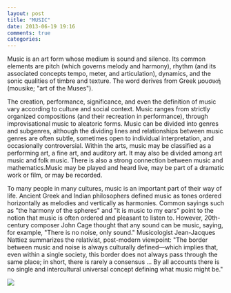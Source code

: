 ```yaml
---
layout: post
title: "MUSIC"
date: 2013-06-19 19:16
comments: true
categories: 
---
```


Music is an art form whose medium is sound and silence. Its common elements are pitch (which governs melody and harmony), rhythm (and its associated concepts tempo, meter, and articulation), dynamics, and the sonic qualities of timbre and texture. The word derives from Greek μουσική (mousike; "art of the Muses").

The creation, performance, significance, and even the definition of music vary according to culture and social context. Music ranges from strictly organized compositions (and their recreation in performance), through improvisational music to aleatoric forms. Music can be divided into genres and subgenres, although the dividing lines and relationships between music genres are often subtle, sometimes open to individual interpretation, and occasionally controversial. Within the arts, music may be classified as a performing art, a fine art, and auditory art. It may also be divided among art music and folk music. There is also a strong connection between music and mathematics.Music may be played and heard live, may be part of a dramatic work or film, or may be recorded.

To many people in many cultures, music is an important part of their way of life. Ancient Greek and Indian philosophers defined music as tones ordered horizontally as melodies and vertically as harmonies. Common sayings such as "the harmony of the spheres" and "it is music to my ears" point to the notion that music is often ordered and pleasant to listen to. However, 20th-century composer John Cage thought that any sound can be music, saying, for example, "There is no noise, only sound." Musicologist Jean-Jacques Nattiez summarizes the relativist, post-modern viewpoint: "The border between music and noise is always culturally defined—which implies that, even within a single society, this border does not always pass through the same place; in short, there is rarely a consensus ... By all accounts there is no single and intercultural universal concept defining what music might be."

<img src="http://www.dreamstime.com/glowing-music-notes-thumb10408909.jpg">

